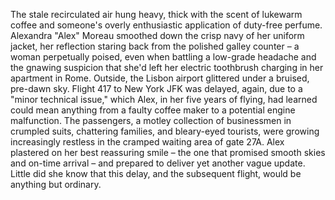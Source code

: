 The stale recirculated air hung heavy, thick with the scent of lukewarm coffee and someone's overly enthusiastic application of duty-free perfume.  Alexandra "Alex" Moreau smoothed down the crisp navy of her uniform jacket, her reflection staring back from the polished galley counter – a woman perpetually poised, even when battling a low-grade headache and the gnawing suspicion that she'd left her electric toothbrush charging in her apartment in Rome. Outside, the Lisbon airport glittered under a bruised, pre-dawn sky. Flight 417 to New York JFK was delayed, again, due to a "minor technical issue," which Alex, in her five years of flying, had learned could mean anything from a faulty coffee maker to a potential engine malfunction.  The passengers, a motley collection of businessmen in crumpled suits, chattering families, and bleary-eyed tourists, were growing increasingly restless in the cramped waiting area of gate 27A.  Alex plastered on her best reassuring smile – the one that promised smooth skies and on-time arrival – and prepared to deliver yet another vague update.  Little did she know that this delay, and the subsequent flight, would be anything but ordinary.
